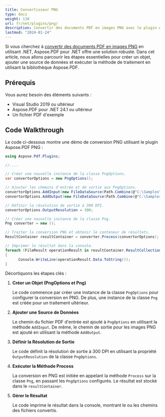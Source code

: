 ```yaml
---
title: Convertisseur PNG
type: docs
weight: 110
url: fr/net/plugins/png/
description: Convertir des documents PDF en images PNG avec le plugin Aspose.PDF PNG
lastmod: "2024-01-24"
---
```


Si vous cherchez à [convertir des documents PDF en images PNG](https://products.aspose.org/pdf/net/png-converter/) en utilisant .NET, Aspose.PDF pour .NET offre une solution robuste. Dans cet article, nous allons parcourir les étapes essentielles pour créer un objet, ajouter une source de données et exécuter la méthode de traitement en utilisant la bibliothèque Aspose.PDF.

## Prérequis

Vous aurez besoin des éléments suivants :

* Visual Studio 2019 ou ultérieur
* Aspose.PDF pour .NET 24.1 ou ultérieur
* Un fichier PDF d'exemple

## Code Walkthrough

Le code ci-dessous montre une démo de conversion PNG utilisant le plugin Aspose.PDF PNG :

```csharp
using Aspose.Pdf.Plugins;

//....

// Créer une nouvelle instance de la classe PngOptions.
var convertorOptions = new PngOptions();

// Ajouter les chemins d'entrée et de sortie aux PngOptions.
convertorOptions.AddInput(new FileDataSource(Path.Combine(@"C:\Samples\", "sample.pdf")));
convertorOptions.AddOutput(new FileDataSource(Path.Combine(@"C:\Samples\", "images")));

// Définir la résolution de sortie à 300 DPI.
convertorOptions.OutputResolution = 300;

// Créer une nouvelle instance de la classe Png.
Png converter = new ();

// Traiter la conversion PNG et obtenir le conteneur de résultats.
ResultContainer resultContainer = converter.Process(convertorOptions);

// Imprimer le résultat dans la console.
foreach (FileResult operationResult in resultContainer.ResultCollection.Cast<FileResult>())
{
      Console.WriteLine(operationResult.Data.ToString());
}
```
Décortiquons les étapes clés :

1. **Créer un Objet (PngOptions et Png)**

   Le code commence par créer une instance de la classe `PngOptions` pour configurer la conversion en PNG. De plus, une instance de la classe `Png` est créée pour un traitement ultérieur.

2. **Ajouter une Source de Données**

   Le chemin du fichier PDF d'entrée est ajouté à `PngOptions` en utilisant la méthode `AddInput`. De même, le chemin de sortie pour les images PNG est ajouté en utilisant la méthode `AddOutput`.

3. **Définir la Résolution de Sortie**

   Le code définit la résolution de sortie à 300 DPI en utilisant la propriété `OutputResolution` de la classe `PngOptions`.

4. **Exécuter la Méthode Process**

   La conversion en PNG est initiée en appelant la méthode `Process` sur la classe `Png`, en passant les `PngOptions` configurés. Le résultat est stocké dans le `resultContainer`.

5. **Gérer le Résultat**

   Le code imprime le résultat dans la console, montrant le ou les chemins des fichiers convertis.
